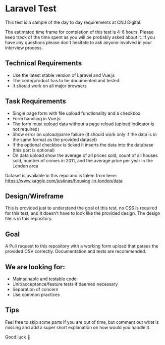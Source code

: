 # Laravel Test
This test is a sample of the day to day requirements at CNJ Digital.
  
The estimated time frame for completion of this test is 4-6 hours. Please keep track of the time spent as you will be probably asked about it. If you have any questions please don't hesitate to ask anyone involved in your interview process.

## Technical Requirements
 - Use the latest stable version of Laravel and Vue.js
 - The code/product has to be documented and tested
 - It should work on all major browsers
 
## Task Requirements
 - Single page form with file upload functionality and a checkbox
 - Form handling in Vue.js
 - The form must upload data without a page reload (upload indicator is not required)
 - Show error on upload/parse failure (it should work only if the data is in the same format as the provided dataset)
 - If the optional checkbox is ticked it inserts the data into the database (this part is optional)
 - On data upload show the average of all prices sold, count of all houses sold, number of crimes in 2011, and the average price per year in the London area
 
Dataset is available in this repo and is taken from here: https://www.kaggle.com/justinas/housing-in-london/data
 
## Design/Wireframe
This is provided just to understand the goal of this test, no CSS is required for this test, and it doesn't have to look like the provided design. The design file is in this repository.

## Goal
A Pull request to this repository with a working form upload that parses the provided CSV correctly. Documentation and tests are recommended.

## We are looking for:
 - Maintainable and testable code
 - Unit/acceptance/feature tests if deemed necessary
 - Separation of concern
 - Use common practices

## Tips
Feel free to skip some parts if you are out of time, but comment out what is missing and add a super short explanation on how would you handle it.


Good luck 🙂
